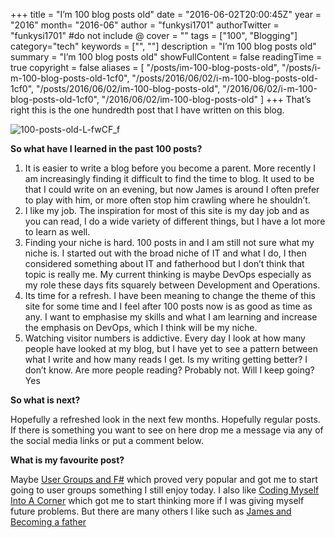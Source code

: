 +++
title = "I’m 100 blog posts old"
date = "2016-06-02T20:00:45Z"
year = "2016"
month= "2016-06"
author = "funkysi1701"
authorTwitter = "funkysi1701" #do not include @
cover = ""
tags = ["100", "Blogging"]
category="tech"
keywords = ["", ""]
description = "I’m 100 blog posts old"
summary = "I’m 100 blog posts old"
showFullContent = false
readingTime = true
copyright = false
aliases = [
    "/posts/im-100-blog-posts-old",
    "/posts/i-m-100-blog-posts-old-1cf0",
    "/posts/2016/06/02/i-m-100-blog-posts-old-1cf0",
    "/posts/2016/06/02/im-100-blog-posts-old",
    "/2016/06/02/i-m-100-blog-posts-old-1cf0",
    "/2016/06/02/im-100-blog-posts-old"
]
+++
That’s right this is the one hundredth post that I have written on this blog.

![100-posts-old-L-fwCF_f](https://storageaccountblog9f5d.blob.core.windows.net/blazor/wp-content/uploads/2016/06/100-posts-old-L-fwCF_f-300x247.jpeg?resize=300%2C247)

**So what have I learned in the past 100 posts?**

1. It is easier to write a blog before you become a parent. More recently I am increasingly finding it difficult to find the time to blog. It used to be that I could write on an evening, but now James is around I often prefer to play with him, or more often stop him crawling where he shouldn’t.
2. I like my job. The inspiration for most of this site is my day job and as you can read, I do a wide variety of different things, but I have a lot more to learn as well.
3. Finding your niche is hard. 100 posts in and I am still not sure what my niche is. I started out with the broad niche of IT and what I do, I then considered something about IT and fatherhood but I don’t think that topic is really me. My current thinking is maybe DevOps especially as my role these days fits squarely between Development and Operations.
4. Its time for a refresh. I have been meaning to change the theme of this site for some time and I feel after 100 posts now is as good as time as any. I want to emphasise my skills and what I am learning and increase the emphasis on DevOps, which I think will be my niche.
5. Watching visitor numbers is addictive. Every day I look at how many people have looked at my blog, but I have yet to see a pattern between what I write and how many reads I get. Is my writing getting better? I don’t know. Are more people reading? Probably not. Will I keep going? Yes

**So what is next?**

Hopefully a refreshed look in the next few months. Hopefully regular posts. If there is something you want to see on here drop me a message via any of the social media links or put a comment below.

**What is my favourite post?**

Maybe [User Groups and F#](https://www.funkysi1701.com/2015/05/30/user-groups-and-f/) which proved very popular and got me to start going to user groups something I still enjoy today. I also like [Coding Myself Into A Corner](https://www.funkysi1701.com/2016/02/25/coding-myself-into-a-corner/) which got me to start thinking more if I was giving myself future problems. But there are many others I like such as [James and Becoming a father](https://www.funkysi1701.com/2015/09/03/baby-magic-and-becoming-a-father/)